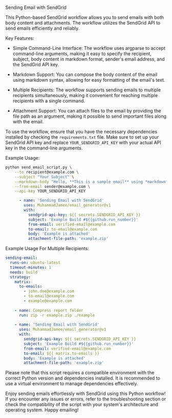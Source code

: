 Sending Email with SendGrid

This Python-based SendGrid workflow allows you to send emails with both body content and attachments. The workflow utilizes the SendGrid API to send emails efficiently and reliably.

Key Features:
- Simple Command-Line Interface: The workflow uses argparse to accept command-line arguments, making it easy to specify the recipient, subject, body content in markdown format, sender's email address, and the SendGrid API key.

- Markdown Support: You can compose the body content of the email using markdown syntax, allowing for easy formatting of the email's text.

- Multiple Recipients: The workflow supports sending emails to multiple recipients simultaneously, making it convenient for reaching multiple recipients with a single command.

- Attachment Support: You can attach files to the email by providing the file path as an argument, making it possible to send important files along with the email.

To use the workflow, ensure that you have the necessary dependencies installed by checking the `requirements.txt` file. Make sure to set up your SendGrid API key and replace `YOUR_SENDGRID_API_KEY` with your actual API key in the command-line arguments.

Example Usage:

```bash
python send_email_script.py \
    --to recipient@example.com \
    --subject "Your Subject" \
    --markdown-body "Hello, **This is a sample email** using *markdown*." \
    --from-email sender@example.com \
    --api-key YOUR_SENDGRID_API_KEY
```
```yaml
      - name: 'Sending Email with SendGrid'
        uses: MuhammadJamee/email_generator@v1
        with:
          sendgrid-api-key: ${{ secrets.SENDGRID_API_KEY }}
          subject: 'Example Build #${{github.run_number}}'
          from-email: verified-email@example.com
          to-email: to-email@example.com
          body: 'Example is attached'
          attachment-file-path: 'example.zip' 
```
Example Usage For Multiple Recipients:         
```yaml
sending-email:
  runs-on: ubuntu-latest
  timeout-minutes: 1
  needs: build
  strategy:
    matrix:
      to-emails:
        - john.doe@example.com
        - to-email@example.com
        - example@example.com
      
    - name: Compress report folder
      run: zip -r example.zip ./example
            
    - name: 'Sending Email with SendGrid'
      uses: MuhammadJamee/email_generator@v1
      with:
        sendgrid-api-key: ${{ secrets.SENDGRID_API_KEY }}
        subject: 'Example Build #${{github.run_number}}'
        from-email: verified-email@example.com
        to-email: ${{ matrix.to-emails }}
        body: 'Example is attached'
        attachment-file-path: 'example.zip'
```

Please note that this script requires a compatible environment with the correct Python version and dependencies installed. It is recommended to use a virtual environment to manage dependencies effectively.

Enjoy sending emails effortlessly with SendGrid using this Python workflow! If you encounter any issues or errors, refer to the troubleshooting section or check the compatibility of the script with your system's architecture and operating system. Happy emailing!
